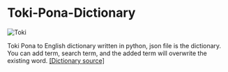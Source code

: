 # Toki-Pona-Dictionary
![Toki](https://user-images.githubusercontent.com/89016694/160250456-e18b0440-d58e-4e41-9208-e249647cdb9a.png)

Toki Pona to English dictionary written in python, json file is the dictionary.
You can add term, search term, and the added term will overwrite the existing word.
[[Dictionary source]](https://en.wiktionary.org/wiki/Appendix:Toki_Pona_Swadesh_list)

